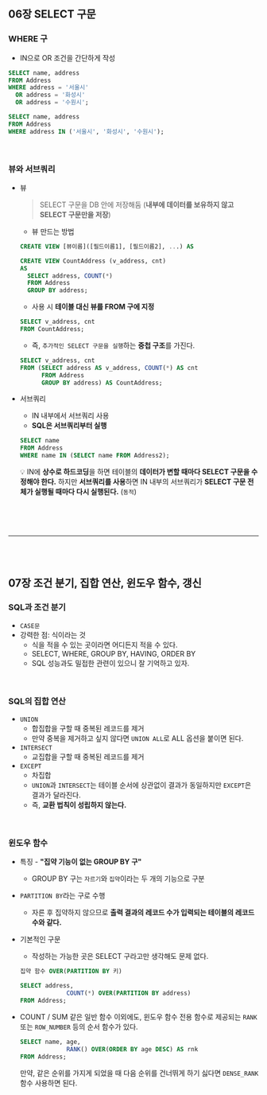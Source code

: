 ## 06장 SELECT 구문

### WHERE 구

- IN으로 OR 조건을 간단하게 작성

```sql
SELECT name, address 
FROM Address 
WHERE address = '서울시' 
  OR address = '화성시' 
  OR address = '수원시';
```

```sql
SELECT name, address 
FROM Address 
WHERE address IN ('서울시', '화성시', '수원시');
```

<br>

### 뷰와 서브쿼리

- 뷰
    
    > SELECT 구문을 DB 안에 저장해둠 (**내부에 데이터를 보유하지 않고 SELECT 구문만을 저장**)
    > 
    - 뷰 만드는 방법
    
    ```sql
    CREATE VIEW [뷰이름]([필드이름1], [필드이름2], ...) AS
    ```
    
    ```sql
    CREATE VIEW CountAddress (v_address, cnt)
    AS
      SELECT address, COUNT(*)
      FROM Address
      GROUP BY address;
    ```
    
    - 사용 시 **테이블 대신 뷰를 FROM 구에 지정**
    
    ```sql
    SELECT v_address, cnt 
    FROM CountAddress;
    ```
    
    - 즉, `추가적인 SELECT 구문을 실행`하는 **중첩 구조**를 가진다.
    
    ```sql
    SELECT v_address, cnt
    FROM (SELECT address AS v_address, COUNT(*) AS cnt
          FROM Address
          GROUP BY address) AS CountAddress;
    ```
    
- 서브쿼리
    - IN 내부에서 서브쿼리 사용
    - **SQL은 서브쿼리부터 실행**
    
    ```sql
    SELECT name
    FROM Address
    WHERE name IN (SELECT name FROM Address2);
    ```
    
    💡 IN에 **상수로 하드코딩**을 하면 테이블의 **데이터가 변할 때마다 SELECT 구문을 수정해야 한다.** 하지만 **서브쿼리를 사용**하면 IN 내부의 서브쿼리가 **SELECT 구문 전체가 실행될 때마다 다시 실행된다.** (`동적`)


<br>
<br>
<br>

---

<br>
<br>

## 07장 조건 분기, 집합 연산, 윈도우 함수, 갱신

### SQL과 조건 분기

- `CASE문`
- 강력한 점: 식이라는 것
    - 식을 적을 수 있는 곳이라면 어디든지 적을 수 있다.
    - SELECT, WHERE, GROUP BY, HAVING, ORDER BY
    - SQL 성능과도 밀접한 관련이 있으니 잘 기억하고 있자.

<br>

### SQL의 집합 연산

- `UNION`
    - 합집합을 구할 때 중복된 레코드를 제거
    - 만약 중복을 제거하고 싶지 않다면 `UNION ALL`로 ALL 옵션을 붙이면 된다.
- `INTERSECT`
    - 교집합을 구할 때 중복된 레코드를 제거
- `EXCEPT`
    - 차집합
    - `UNION`과 `INTERSECT`는 테이블 순서에 상관없이 결과가 동일하지만 `EXCEPT`은 결과가 달라진다.
    - 즉, **교환 법칙이 성립하지 않는다.**

<br>

### 윈도우 함수

- 특징 - **"집약 기능이 없는 GROUP BY 구"**
    - GROUP BY 구는 `자르기`와 `집약`이라는 두 개의 기능으로 구분
- `PARTITION BY`라는 구로 수행
    - 자른 후 집약하지 않으므로 **출력 결과의 레코드 수가 입력되는 테이블의 레코드 수와 같다.**
- 기본적인 구문
    - 작성하는 가능한 곳은 SELECT 구라고만 생각해도 문제 없다.
    
    ```sql
    집약 함수 OVER(PARTITION BY 키)
    ```
    
    ```sql
    SELECT address,
    			 COUNT(*) OVER(PARTITION BY address)
    FROM Address;
    ```
    
- COUNT / SUM 같은 일반 함수 이외에도, 윈도우 함수 전용 함수로 제공되는 `RANK` 또는 `ROW_NUMBER` 등의 순서 함수가 있다.
    
    ```sql
    SELECT name, age,
    			 RANK() OVER(ORDER BY age DESC) AS rnk
    FROM Address;
    ```
    
    만약, 같은 순위를 가지게 되었을 때 다음 순위를 건너뛰게 하기 싫다면 `DENSE_RANK` 함수 사용하면 된다.
